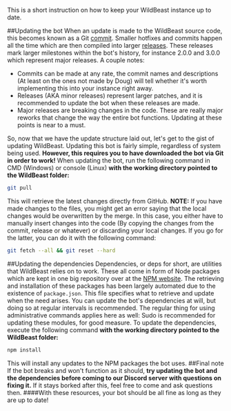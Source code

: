 This is a short instruction on how to keep your WildBeast instance up to date.

##Updating the bot
When an update is made to the WildBeast source code, this becomes known as a Git [commit](https://github.com/SteamingMutt/WildBeast/commits/master). Smaller hotfixes and commits happen all the time which are then compiled into larger [releases](https://github.com/SteamingMutt/WildBeast/releases). These releases mark larger milestones within the bot's history, for instance 2.0.0 and 3.0.0 which represent major releases.
A couple notes:

- Commits can be made at any rate, the commit names and descriptions (At least on the ones not made by Doug) will tell whether it's worth implementing this into your instance right away.
- Releases (AKA minor releases) represent larger patches, and it is recommended to update the bot when these releases are made.
- Major releases are breaking changes in the code. These are really major reworks that change the way the entire bot functions. Updating at these points is near to a must.

So, now that we have the update structure laid out, let's get to the gist of updating WildBeast. Updating this bot is fairly simple, regardless of system being used. **However, this requires you to have downloaded the bot via Git in order to work!**
When updating the bot, run the following command in CMD (Windows) or console (Linux) **with the working directory pointed to the WildBeast folder:**
```bash
git pull
```
This will retrieve the latest changes directly from GitHub.
**NOTE:** If you have made changes to the files, you might get an error saying that the local changes would be overwritten by the merge. In this case, you either have to manually insert changes into the code (By copying the changes from the commit, release or whatever) or discarding your local changes. If you go for the latter, you can do it with the following command:
```bash
git fetch --all && git reset --hard
```
##Updating the dependencies
Dependencies, or deps for short, are utilities that WildBeast relies on to work. These all come in form of Node packages which are kept in one big repository over at the [NPM website](https://www.npmjs.com).
The retrieving and installation of these packages has been largely automated due to the existence of `package.json`. This file specifies what to retrieve and update when the need arises. You can update the bot's dependencies at will, but doing so at regular intervals is recommended.
The regular thing for using administrative commands applies here as well: Sudo is recommended for updating these modules, for good measure.
To update the dependencies, execute the following command **with the working directory pointed to the WildBeast folder:**
```bash
npm install
```
This will install any updates to the NPM packages the bot uses.
##Final note
If the bot breaks and won't function as it should, **try updating the bot and the dependencies before coming to our Discord server with questions on fixing it.** If it stays borked after this, feel free to come and ask questions then.
####With these resources, your bot should be all fine as long as they are up to date!
